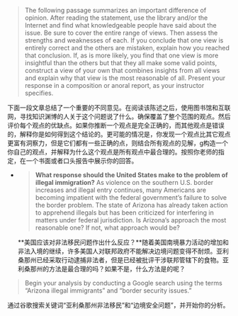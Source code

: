 > The following passage summarizes an important difference of opinion. After reading the statement, use the library and\/or the Internet and find what knowledgeable people have said about the issue. Be sure to cover the entire range of views. Then assess the strengths and weaknesses of each. If you conclude that one view is entirely correct and the others are mistaken, explain how you reached that conclusion. If, as is more likely, you find that one view is more insightful than the others but that they all make some valid points, construct a view of your own that combines insights from all views and explain why that view is the most reasonable of all. Present your response in a composition or anoral report, as your instructor specifies.

下面一段文章总结了一个重要的不同意见。在阅读该陈述之后，使用图书馆和互联网，寻找知识渊博的人关于这个问题说了什么。确保覆盖了整个范围的观点。然后评价每个观点的优缺点。如果你推断一个观点是完全正确的，而其他观点是错误的，解释你是如何得到这个结论的。更可能的情况是，你发现一个观点比其它观点更富有洞察力，但是它们都有一些正确的点，则结合所有观点的见解，g构造一个你自己的观点，并解释为什么这个观点是所有观点中最合理的。按照你老师的指定，在一个书面或者口头报告中展示你的回答。

* > **What response should the United States make to the problem of illegal immigration?** As violence on the southern U.S. border increases and illegal entry continues, many Americans are becoming impatient with the federal government’s failure to solve the border problem. The state of Arizona has already taken action to apprehend illegals but has been criticized for interfering in matters under federal jurisdiction. Is Arizona’s approach the most reasonable one? If not, what approach would be?

  **美国应该对非法移民问题作出什么反应？**随着美国南境暴力活动的增加和非法入境的继续，许多美国人对联邦政府不能解决边境问题变得不耐烦。亚利桑那州已经采取行动逮捕非法者，但是已经被批评干涉联邦管辖下的食物。亚利桑那州的方法是最合理的吗？如果不是，什么方法是的呢？

> Begin your analysis by conducting a Google search using the terms “Arizona illegal immigrants” and “border security issues.”

通过谷歌搜索关键词“亚利桑那州非法移民”和“边境安全问题”，并开始你的分析。

